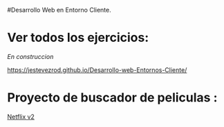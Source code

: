 #Desarrollo Web en Entorno Cliente.

# Ver todos los ejercicios: 

<em> En construccion</em>

https://jestevezrod.github.io/Desarrollo-web-Entornos-Cliente/


# Proyecto de buscador de peliculas :

<a href="https://jestevezrod.github.io/Desarrollo-web-Entornos-Cliente/Unit-7-JavaScript-Libraries-I/jQuery/PROYECTO/index.html">Netflix v2</a>
